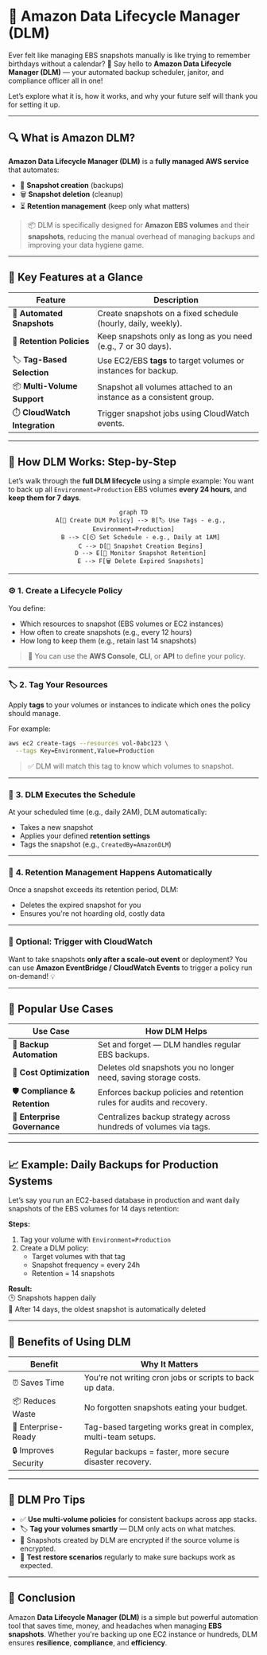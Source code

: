 # 📅 **Amazon Data Lifecycle Manager (DLM)**

Ever felt like managing EBS snapshots manually is like trying to remember birthdays without a calendar? 🎂 Say hello to **Amazon Data Lifecycle Manager (DLM)** — your automated backup scheduler, janitor, and compliance officer all in one!

Let’s explore what it is, how it works, and why your future self will thank you for setting it up.

---

## 🔍 **What is Amazon DLM?**

**Amazon Data Lifecycle Manager (DLM)** is a **fully managed AWS service** that automates:

- 📸 **Snapshot creation** (backups)
- 🗑️ **Snapshot deletion** (cleanup)
- ⏳ **Retention management** (keep only what matters)

> 📦 DLM is specifically designed for **Amazon EBS volumes** and their **snapshots**, reducing the manual overhead of managing backups and improving your data hygiene game.

---

## 🌟 **Key Features at a Glance**

| Feature                       | Description                                                         |
| ----------------------------- | ------------------------------------------------------------------- |
| 🔄 **Automated Snapshots**    | Create snapshots on a fixed schedule (hourly, daily, weekly).       |
| 🧹 **Retention Policies**     | Keep snapshots only as long as you need (e.g., 7 or 30 days).       |
| 🏷️ **Tag-Based Selection**    | Use EC2/EBS **tags** to target volumes or instances for backup.     |
| 📦 **Multi-Volume Support**   | Snapshot all volumes attached to an instance as a consistent group. |
| ⏱️ **CloudWatch Integration** | Trigger snapshot jobs using CloudWatch events.                      |

---

## 🔄 **How DLM Works: Step-by-Step**

Let’s walk through the **full DLM lifecycle** using a simple example: You want to back up all `Environment=Production` EBS volumes **every 24 hours**, and **keep them for 7 days**.

<div style="text-align:center;">

```mermaid
graph TD
    A[🧾 Create DLM Policy] --> B[🏷️ Use Tags - e.g., Environment=Production]
    B --> C[⏲️ Set Schedule - e.g., Daily at 1AM]
    C --> D[📸 Snapshot Creation Begins]
    D --> E[🧹 Monitor Snapshot Retention]
    E --> F[🗑️ Delete Expired Snapshots]
```

</div>

---

### ⚙️ **1. Create a Lifecycle Policy**

You define:

- Which resources to snapshot (EBS volumes or EC2 instances)
- How often to create snapshots (e.g., every 12 hours)
- How long to keep them (e.g., retain last 14 snapshots)

> 📌 You can use the **AWS Console**, **CLI**, or **API** to define your policy.

---

### 🏷️ **2. Tag Your Resources**

Apply **tags** to your volumes or instances to indicate which ones the policy should manage.

For example:

```bash
aws ec2 create-tags --resources vol-0abc123 \
  --tags Key=Environment,Value=Production
```

> ✅ DLM will match this tag to know which volumes to snapshot.

---

### 📆 **3. DLM Executes the Schedule**

At your scheduled time (e.g., daily 2AM), DLM automatically:

- Takes a new snapshot
- Applies your defined **retention settings**
- Tags the snapshot (e.g., `CreatedBy=AmazonDLM`)

---

### 🧹 **4. Retention Management Happens Automatically**

Once a snapshot exceeds its retention period, DLM:

- Deletes the expired snapshot for you
- Ensures you're not hoarding old, costly data

---

### 🔔 **Optional: Trigger with CloudWatch**

Want to take snapshots **only after a scale-out event** or deployment? You can use **Amazon EventBridge / CloudWatch Events** to trigger a policy run on-demand! 💡

---

## 🎯 **Popular Use Cases**

| Use Case                      | How DLM Helps                                                         |
| ----------------------------- | --------------------------------------------------------------------- |
| 🧰 **Backup Automation**      | Set and forget — DLM handles regular EBS backups.                     |
| 💸 **Cost Optimization**      | Deletes old snapshots you no longer need, saving storage costs.       |
| 🛡️ **Compliance & Retention** | Enforces backup policies and retention rules for audits and recovery. |
| 💼 **Enterprise Governance**  | Centralizes backup strategy across hundreds of volumes via tags.      |

---

## 📈 **Example: Daily Backups for Production Systems**

Let’s say you run an EC2-based database in production and want daily snapshots of the EBS volumes for 14 days retention:

**Steps:**

1. Tag your volume with `Environment=Production`
2. Create a DLM policy:
   - Target volumes with that tag
   - Snapshot frequency = every 24h
   - Retention = 14 snapshots

**Result:**  
🕒 Snapshots happen daily  
🧹 After 14 days, the oldest snapshot is automatically deleted

---

## 🚀 **Benefits of Using DLM**

| Benefit              | Why It Matters                                                 |
| -------------------- | -------------------------------------------------------------- |
| ⏰ Saves Time        | You’re not writing cron jobs or scripts to back up data.       |
| 📦 Reduces Waste     | No forgotten snapshots eating your budget.                     |
| 💼 Enterprise-Ready  | Tag-based targeting works great in complex, multi-team setups. |
| 🔒 Improves Security | Regular backups = faster, more secure disaster recovery.       |

---

## 🧠 **DLM Pro Tips**

- ✅ **Use multi-volume policies** for consistent backups across app stacks.
- 🏷️ **Tag your volumes smartly** — DLM only acts on what matches.
- 🔐 Snapshots created by DLM are encrypted if the source volume is encrypted.
- 🧪 **Test restore scenarios** regularly to make sure backups work as expected.

---

## 🏁 **Conclusion**

Amazon **Data Lifecycle Manager (DLM)** is a simple but powerful automation tool that saves time, money, and headaches when managing **EBS snapshots**. Whether you're backing up one EC2 instance or hundreds, DLM ensures **resilience**, **compliance**, and **efficiency**.
